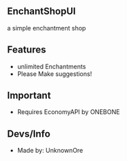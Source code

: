 ## EnchantShopUI

a simple enchantment shop 

## Features

-  unlimited Enchantments
-  Please Make suggestions!

## Important

- Requires EconomyAPI by ONEBONE

## Devs/Info

- Made by: UnknownOre

